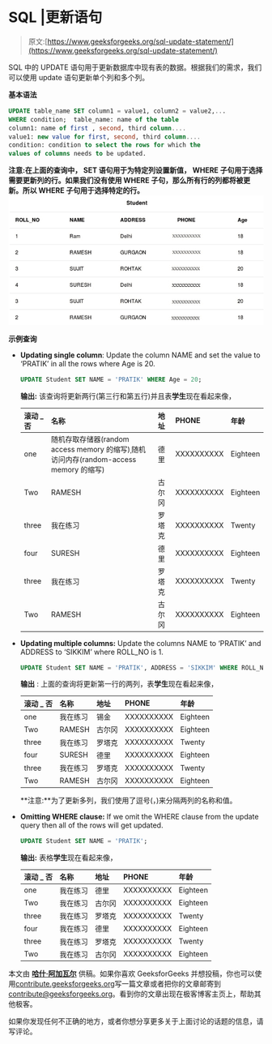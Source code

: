 # SQL |更新语句

> 原文:[https://www.geeksforgeeks.org/sql-update-statement/](https://www.geeksforgeeks.org/sql-update-statement/)

SQL 中的 UPDATE 语句用于更新数据库中现有表的数据。根据我们的需求，我们可以使用 update 语句更新单个列和多个列。

**基本语法**

```sql
UPDATE table_name SET column1 = value1, column2 = value2,... 
WHERE condition;  table_name: name of the table
column1: name of first , second, third column....
value1: new value for first, second, third column....
condition: condition to select the rows for which the 
values of columns needs to be updated.
```

**注意:**在上面的查询中， **SET** 语句用于为特定列设置新值， **WHERE** 子句用于选择需要更新列的行。如果我们没有使用 WHERE 子句，那么所有行的**列都将被更新。所以 WHERE 子句用于选择特定的行。
[![table1](img/4fab6fceee0b1d1b256c3430eb713844.png)](https://media.geeksforgeeks.org/wp-content/cdn-uploads/table11.jpg)**

**示例查询**

*   **Updating single column**: Update the column NAME and set the value to ‘PRATIK’ in all the rows where Age is 20.

    ```sql
    UPDATE Student SET NAME = 'PRATIK' WHERE Age = 20;

    ```

    **输出:**
    该查询将更新两行(第三行和第五行)并且表**学生**现在看起来像，

    | **滚动 _ 否** | **名称** | **地址** | **PHONE** | **年龄** |
    | --- | --- | --- | --- | --- |
    | one | 随机存取存储器(random access memory 的缩写)ˌ随机访问内存(random-access memory 的缩写) | 德里 | XXXXXXXXXX | Eighteen |
    | Two | RAMESH | 古尔冈 | XXXXXXXXXX | Eighteen |
    | three | 我在练习 | 罗塔克 | XXXXXXXXXX | Twenty |
    | four | SURESH | 德里 | XXXXXXXXXX | Eighteen |
    | three | 我在练习 | 罗塔克 | XXXXXXXXXX | Twenty |
    | Two | RAMESH | 古尔冈 | XXXXXXXXXX | Eighteen |

*   **Updating multiple columns:** Update the columns NAME to ‘PRATIK’ and ADDRESS to ‘SIKKIM’ where ROLL_NO is 1.

    ```sql
    UPDATE Student SET NAME = 'PRATIK', ADDRESS = 'SIKKIM' WHERE ROLL_NO = 1;

    ```

    **输出** :
    上面的查询将更新第一行的两列，表**学生**现在看起来像，

    | **滚动 _ 否** | **名称** | **地址** | **PHONE** | **年龄** |
    | --- | --- | --- | --- | --- |
    | one | 我在练习 | 锡金 | XXXXXXXXXX | Eighteen |
    | Two | RAMESH | 古尔冈 | XXXXXXXXXX | Eighteen |
    | three | 我在练习 | 罗塔克 | XXXXXXXXXX | Twenty |
    | four | SURESH | 德里 | XXXXXXXXXX | Eighteen |
    | three | 我在练习 | 罗塔克 | XXXXXXXXXX | Twenty |
    | Two | RAMESH | 古尔冈 | XXXXXXXXXX | Eighteen |

    **注意:**为了更新多列，我们使用了逗号(，)来分隔两列的名称和值。

*   **Omitting WHERE clause:** If we omit the WHERE clause from the update query then all of the rows will get updated.

    ```sql
    UPDATE Student SET NAME = 'PRATIK';

    ```

    **输出:**
    表格**学生**现在看起来像，

    | **滚动 _ 否** | **名称** | **地址** | **PHONE** | **年龄** |
    | --- | --- | --- | --- | --- |
    | one | 我在练习 | 德里 | XXXXXXXXXX | Eighteen |
    | Two | 我在练习 | 古尔冈 | XXXXXXXXXX | Eighteen |
    | three | 我在练习 | 罗塔克 | XXXXXXXXXX | Twenty |
    | four | 我在练习 | 德里 | XXXXXXXXXX | Eighteen |
    | three | 我在练习 | 罗塔克 | XXXXXXXXXX | Twenty |
    | Two | 我在练习 | 古尔冈 | XXXXXXXXXX | Eighteen |

本文由 [**哈什·阿加瓦尔**](https://www.facebook.com/harsh.agarwal.16752) 供稿。如果你喜欢 GeeksforGeeks 并想投稿，你也可以使用[contribute.geeksforgeeks.org](http://www.contribute.geeksforgeeks.org)写一篇文章或者把你的文章邮寄到 contribute@geeksforgeeks.org。看到你的文章出现在极客博客主页上，帮助其他极客。

如果你发现任何不正确的地方，或者你想分享更多关于上面讨论的话题的信息，请写评论。